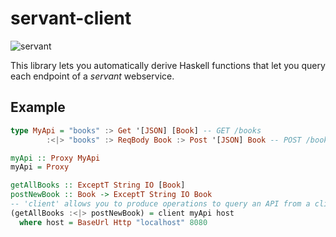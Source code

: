 # servant-client

![servant](https://raw.githubusercontent.com/haskell-servant/servant/master/servant.png)

This library lets you automatically derive Haskell functions that let you query each endpoint of a *servant* webservice.

## Example

``` haskell
type MyApi = "books" :> Get '[JSON] [Book] -- GET /books
        :<|> "books" :> ReqBody Book :> Post '[JSON] Book -- POST /books

myApi :: Proxy MyApi
myApi = Proxy

getAllBooks :: ExceptT String IO [Book]
postNewBook :: Book -> ExceptT String IO Book
-- 'client' allows you to produce operations to query an API from a client.
(getAllBooks :<|> postNewBook) = client myApi host
  where host = BaseUrl Http "localhost" 8080
```
